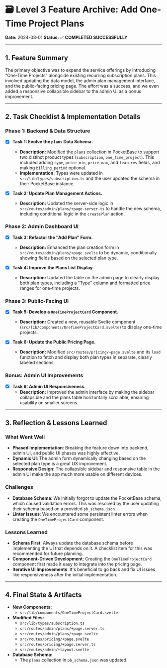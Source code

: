# 🗃️ Level 3 Feature Archive: Add One-Time Project Plans

**Date:** 2024-08-01
**Status:** ✅ **COMPLETED SUCCESSFULLY**

---

## 1. Feature Summary

The primary objective was to expand the service offerings by introducing "One-Time Projects" alongside existing recurring subscription plans. This involved updating the data model, the admin plan management interface, and the public-facing pricing page. The effort was a success, and we even added a responsive collapsible sidebar to the admin UI as a bonus improvement.

---

## 2. Task Checklist & Implementation Details

### Phase 1: Backend & Data Structure

- [x] **Task 1: Evolve the `plans` Data Schema.**
  - **Description:** Modified the `plans` collection in PocketBase to support two distinct product types (`subscription`, `one_time_project`). This included adding `type`, `price_min`, `price_max`, and `features` fields, and making `billing_period` optional.
  - **Implementation:** Types were updated in `src/lib/types/subscription.ts` and the user updated the schema in their PocketBase instance.

- [x] **Task 2: Update Plan Management Actions.**
  - **Description:** Updated the server-side logic in `src/routes/admin/plans/+page.server.ts` to handle the new schema, including conditional logic in the `createPlan` action.

### Phase 2: Admin Dashboard UI

- [x] **Task 3: Refactor the "Add Plan" Form.**
  - **Description:** Enhanced the plan creation form in `src/routes/admin/plans/+page.svelte` to be dynamic, conditionally showing fields based on the selected plan type.

- [x] **Task 4: Improve the Plans List Display.**
  - **Description:** Updated the table on the admin page to clearly display both plan types, including a "Type" column and formatted price ranges for one-time projects.

### Phase 3: Public-Facing UI

- [x] **Task 5: Develop a `OneTimeProjectCard` Component.**
  - **Description:** Created a new, reusable Svelte component (`src/lib/components/OneTimeProjectCard.svelte`) to display one-time projects.

- [x] **Task 6: Update the Public Pricing Page.**
  - **Description:** Modified `src/routes/pricing/+page.svelte` and its `load` function to fetch and display both plan types in separate, clearly labeled sections.

### Bonus: Admin UI Improvements

- [x] **Task 9: Admin UI Responsiveness.**
  - **Description:** Improved the admin interface by making the sidebar collapsible and the plans table horizontally scrollable, ensuring usability on smaller screens.

---

## 3. Reflection & Lessons Learned

### What Went Well
- **Phased Implementation**: Breaking the feature down into backend, admin UI, and public UI phases was highly effective.
- **Dynamic UI**: The admin form dynamically changing based on the selected plan type is a great UX improvement.
- **Responsive Design**: The collapsible sidebar and responsive table in the admin UI make the app much more usable on different devices.

### Challenges
- **Database Schema**: We initially forgot to update the PocketBase schema, which caused validation errors. This was resolved by the user updating their schema based on a provided `pb_schema.json`.
- **Linter Issues**: We encountered some persistent linter errors when creating the `OneTimeProjectCard` component.

### Lessons Learned
- **Schema First**: Always update the database schema before implementing the UI that depends on it. A checklist item for this was recommended for future planning.
- **Component-Driven Development**: Creating the `OneTimeProjectCard` component first made it easy to integrate into the pricing page.
- **Iterative UI Improvements**: It's beneficial to go back and fix UI issues like responsiveness after the initial implementation.

---

## 4. Final State & Artifacts

- **New Components:**
  - `src/lib/components/OneTimeProjectCard.svelte`
- **Modified Files:**
  - `src/lib/types/subscription.ts`
  - `src/routes/admin/plans/+page.server.ts`
  - `src/routes/admin/plans/+page.svelte`
  - `src/routes/pricing/+page.svelte`
  - `src/routes/pricing/+page.server.ts`
  - `src/routes/admin/+layout.svelte`
- **Database Schema:**
  - The `plans` collection in `pb_schema.json` was updated. 